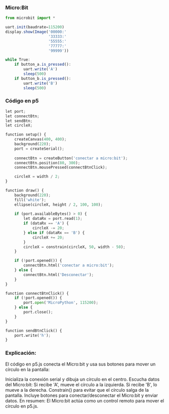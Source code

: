 ### Micro:Bit
``` js
from microbit import *

uart.init(baudrate=115200)
display.show(Image('00000:'
                   '33333:'
                   '55555:'
                   '77777:'
                   '99999'))

while True:
    if button_a.is_pressed():
        uart.write('A')
        sleep(500)
    if button_b.is_pressed():
        uart.write('B')
        sleep(500)
```




### Código en p5
``` py
let port;
let connectBtn;
let sendBtn;
let circleX;

function setup() {
    createCanvas(400, 400);
    background(220);
    port = createSerial();
    
    connectBtn = createButton('conectar a micro:bit');
    connectBtn.position(80, 300);
    connectBtn.mousePressed(connectBtnClick);

    circleX = width / 2; 
}

function draw() {
    background(220);
    fill('white');
    ellipse(circleX, height / 2, 100, 100);
    
    if (port.availableBytes() > 0) {
        let dataRx = port.read(1);
        if (dataRx == 'A') {
            circleX -= 20; 
        } else if (dataRx == 'B') {
            circleX += 20; 
        }
        circleX = constrain(circleX, 50, width - 50); 
    }

    if (!port.opened()) {
        connectBtn.html('conectar a micro:bit');
    } else {
        connectBtn.html('Desconectar');
    }
}

function connectBtnClick() {
    if (!port.opened()) {
        port.open('MicroPython', 115200);
    } else {
        port.close();
    }
}

function sendBtnClick() {
    port.write('h');
}

```
### Explicación:

El código en p5.js conecta el Micro:bit y usa sus botones para mover un círculo en la pantalla:

Inicializa la conexión serial y dibuja un círculo en el centro.
Escucha datos del Micro:bit:
Si recibe 'A', mueve el círculo a la izquierda.
Si recibe 'B', lo mueve a la derecha.
Constrain() para evitar que el círculo salga de la pantalla.
Incluye botones para conectar/desconectar el Micro:bit y enviar datos.
En resumen: El Micro:bit actúa como un control remoto para mover el círculo en p5.js.


